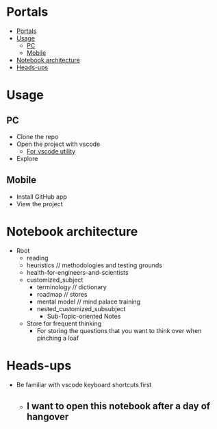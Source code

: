 # Portals
- [Portals](#portals)
- [Usage](#usage)
  - [PC](#pc)
  - [Mobile](#mobile)
- [Notebook architecture](#notebook-architecture)
- [Heads-ups](#heads-ups)

# Usage
## PC
- Clone the repo
- Open the project with vscode
  - [For vscode utility](./software-industry/software-engineering/generic-tools/vscode.md)
- Explore

## Mobile
- Install GitHub app
- View the project
# Notebook architecture
- Root
  - reading        
  - heuristics     // methodologies and testing grounds
  - health-for-engineers-and-scientists
  - customized_subject
    - terminology  // dictionary
    - roadmap  // stores
    - mental model  // mind palace training
    - nested_customized_subsubject
      - Sub-Topic-oriented Notes
  - Store for frequent thinking
    - For storing the questions that you want to think over when pinching a loaf


# Heads-ups
- Be familiar with vscode keyboard shortcuts first
  - I want to open this notebook after a day of hangover
    - 